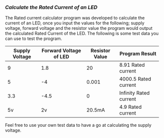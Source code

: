 ### ***Calculate the Rated Current of an LED***

The Rated current calculator program was developed to calculate the current of an LED, once you input the values for the following; supply voltage, forward voltage and the resistor value the program would output the calculated Rated Current of the LED. The following is some test data you can use to test the program.

| Supply Voltage | Forward Voltage of LED | Resistor Value | Program Result           |
| -------------- | ---------------------- | -------------- | ------------------------ |
| 9              | 1.8                    | 20             | 8.91 Rated current       |
| 5              | -4                     | 0.001          | 4000.5 Rated current     |
| 3.3            | -4.5                   | 0              | Infinity Rated current   |
| 5v             | 2v                     | 20.5mA         | 4.9 Rated current        |


Feel free to use your own test data to have a go at calculating the supply voltage.

